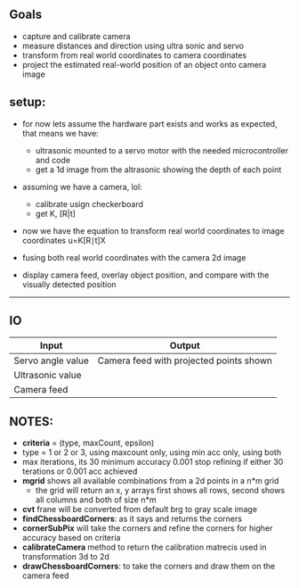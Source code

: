 ## Goals
- capture and calibrate camera
- measure distances and direction using ultra sonic and servo
- transform from real world coordinates to camera coordinates
- project the estimated real-world position of an object onto camera image


## setup:
- for now lets assume the hardware part exists and works as expected, that means we have:
	- ultrasonic mounted to a servo motor with the needed microcontroller and code
	- get a 1d image from the altrasonic showing the depth of each point
- assuming we have a camera, lol:
	- calibrate usign checkerboard
	- get K, [R|t]

- now we have the equation to transform real world coordinates to image coordinates u=K[R∣t]X
- fusing both real world coordinates with the camera 2d image

- display camera feed, overlay object position, and compare with the visually detected position
---
## IO

| Input               | Output                                |
|---------------------|---------------------------------------|
| Servo angle value   | Camera feed with projected points shown |
| Ultrasonic value    |                                       |
| Camera feed         |                                       |




## NOTES:
- **criteria** = (type, maxCount, epsilon)
- type = 1 or 2 or 3, using maxcount only, using min acc only, using both
- max iterations, its 30 minimum accuracy 0.001 stop refining if either 30 terations or 0.001 acc achieved
- **mgrid** shows all available combinations from a 2d points in a n*m grid 
	- the grid will return an x, y arrays first shows all rows, second shows all columns and both of size n*m
- **cvt** frane will be converted from default brg to gray scale image
- **findChessboardCorners**: as it says and returns the corners
- **cornerSubPix** will take the corners and refine the corners for higher accuracy based on criteria
- **calibrateCamera** method to return the calibration matrecis used in transformation 3d to 2d
- **drawChessboardCorners**: to take the corners and draw them on the camera feed